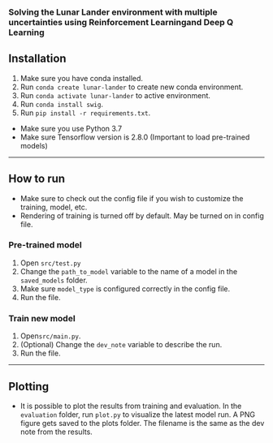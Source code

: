 ### Solving the Lunar Lander environment with multiple uncertainties using Reinforcement Learningand Deep Q Learning

## Installation

1. Make sure you have conda installed.
2. Run `conda create lunar-lander` to create new conda environment.
3. Run `conda activate lunar-lander` to active environment.
4. Run `conda install swig`.
5. Run `pip install -r requirements.txt`.

* Make sure you use Python 3.7
* Make sure Tensorflow version is 2.8.0 (Important to load pre-trained models)
--------------------



## How to run

* Make sure to check out the config file if you wish to customize the training, model, etc.
* Rendering of training is turned off by default. May be turned on in config file.

### Pre-trained model

1. Open `src/test.py`
2. Change the `path_to_model` variable to the name of a model in the `saved_models` folder.
3. Make sure `model_type` is configured correctly in the config file.
4. Run the file.

### Train new model

1. Open`src/main.py`.
2. (Optional) Change the `dev_note` variable to describe the run.
3. Run the file.


--------------------

## Plotting

- It is possible to plot the results from training and evaluation. In the `evaluation` folder, run `plot.py` to
  visualize the latest model run. A PNG figure gets saved to the plots folder. The filename is the same as the dev note
  from the results.

